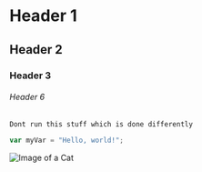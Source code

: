 # Header 1
## Header 2
### Header 3
###### Header 6

```
Dont run this stuff which is done differently 
```

``` Javascript
var myVar = "Hello, world!";
```

![Image of a Cat](https://octodex.github.com/images/yaktocat.png)
